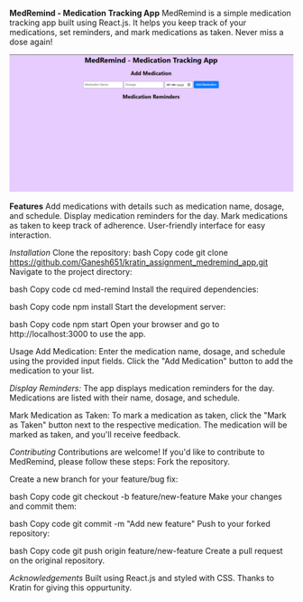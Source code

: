 **MedRemind - Medication Tracking App**
MedRemind is a simple medication tracking app built using React.js. It helps you keep track of your medications, set reminders, and mark medications as taken. Never miss a dose again!

![MedRemind](image.png)

**Features**
Add medications with details such as medication name, dosage, and schedule.
Display medication reminders for the day.
Mark medications as taken to keep track of adherence.
User-friendly interface for easy interaction.

_Installation_
Clone the repository:
bash
Copy code
git clone https://github.com/Ganesh651/kratin_assignment_medremind_app.git
Navigate to the project directory:

bash
Copy code
cd med-remind
Install the required dependencies:

bash
Copy code
npm install
Start the development server:

bash
Copy code
npm start
Open your browser and go to http://localhost:3000 to use the app.

Usage
Add Medication: Enter the medication name, dosage, and schedule using the provided input fields. Click the "Add Medication" button to add the medication to your list.

_Display Reminders:_
The app displays medication reminders for the day. Medications are listed with their name, dosage, and schedule.

Mark Medication as Taken: To mark a medication as taken, click the "Mark as Taken" button next to the respective medication. The medication will be marked as taken, and you'll receive feedback.

_Contributing_
Contributions are welcome! If you'd like to contribute to MedRemind, please follow these steps:
Fork the repository.

Create a new branch for your feature/bug fix:

bash
Copy code
git checkout -b feature/new-feature
Make your changes and commit them:

bash
Copy code
git commit -m "Add new feature"
Push to your forked repository:

bash
Copy code
git push origin feature/new-feature
Create a pull request on the original repository.

_Acknowledgements_
Built using React.js and styled with CSS.
Thanks to Kratin for giving this oppurtunity.
